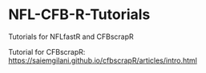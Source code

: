 # NFL-CFB-R-Tutorials
Tutorials for NFLfastR and CFBscrapR

Tutorial for CFBscrapR: https://saiemgilani.github.io/cfbscrapR/articles/intro.html

